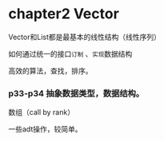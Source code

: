 # chapter2  Vector

Vector和List都是最基本的线性结构（线性序列）

如何通过统一的接口`订制` 、`实现`数据结构

高效的算法，查找，排序。

### p33-p34 抽象数据类型，数据结构。

数组（call by rank）

一些adt操作，较简单。